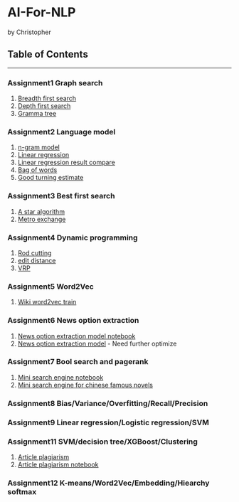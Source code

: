 # AI-For-NLP 
by Christopher

## Table of Contents
----

### Assignment1 Graph search

1. [Breadth first search](algorithm/search.py)
2. [Depth first search](algorithm/search.py)
3. [Gramma tree](0-exam/sentence_parser.py)

### Assignment2 Language model

1. [n-gram model](algorithm/ngram.py)
2. [Linear regression](algorithm/linear_regression.py)
3. [Linear regression result compare](notebooks/linear-regression.ipynb)
4. [Bag of words](algorithm/bag_of_words.py)
5. [Good turning estimate](algorithm/good_turning_estimate.py)

### Assignment3 Best first search

1. [A star algorithm](algorithm/a_star.py)
2. [Metro exchange](project/metro_exchange)

### Assignment4 Dynamic programming

1. [Rod cutting](algorithm/rod_cutting.py)
2. [edit distance](algorithm/edit_distance.py)
3. [VRP](project/vrp-problem/vrp.py)

### Assignment5 Word2Vec

1. [Wiki word2vec train](project/wiki_word2vec/train.py)

### Assignment6 News option extraction
1. [News option extraction model notebook](notebooks/news_options.ipynb)
2. [News option extraction model](project/news_option_extraction) - Need further optimize

### Assignment7 Bool search and pagerank

1. [Mini search engine notebook](notebooks/bool-search.ipynb)
2. [Mini search engine for chinese famous novels](project/mini-search-engine/)

### Assignment8 Bias/Variance/Overfitting/Recall/Precision

### Assignment9 Linear regression/Logistic regression/SVM

### Assignment11 SVM/decision tree/XGBoost/Clustering

1. [Article plagiarism](project/article_plagiarism)
2. [Article plagiarism notebook](notebooks/article-plagiarism.ipynb)

### Assignment12 K-means/Word2Vec/Embedding/Hiearchy softmax
